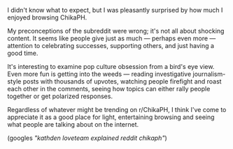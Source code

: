 I didn't know what to expect, but I was pleasantly surprised by how much I enjoyed browsing ChikaPH.

My preconceptions of the subreddit were wrong; it's not all about shocking content.
It seems like people give just as much — perhaps even more — attention to celebrating
successes, supporting others, and just having a good time.

It's interesting to examine pop culture obsession from a bird's eye view. Even more fun is getting into
the weeds — reading investigative journalism-style posts with thousands of upvotes,
watching people firefight and roast each other in the comments,
seeing how topics can either rally people together or get polarized responses.

Regardless of whatever might be trending on r/ChikaPH,
I think I've come to appreciate it as a good place for light, entertaining browsing
and seeing what people are talking about on the internet.

(googles _"kathden loveteam explained reddit chikaph"_)
